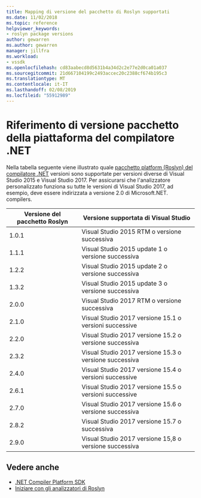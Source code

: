 ```yaml
---
title: Mapping di versione del pacchetto di Roslyn supportati
ms.date: 11/02/2018
ms.topic: reference
helpviewer_keywords:
- roslyn package versions
author: gewarren
ms.author: gewarren
manager: jillfra
ms.workload:
- vssdk
ms.openlocfilehash: cd83aabecd8d5631b4a34d2c2e77e2d0ca01a037
ms.sourcegitcommit: 21d667104199c2493accec20c2388cf674b195c3
ms.translationtype: MT
ms.contentlocale: it-IT
ms.lasthandoff: 02/08/2019
ms.locfileid: "55912989"
---
```

# <a name="net-compiler-platform-package-version-reference"></a>Riferimento di versione pacchetto della piattaforma del compilatore .NET

Nella tabella seguente viene illustrato quale [pacchetto platform (Roslyn) del compilatore .NET](https://www.nuget.org/packages/Microsoft.Net.Compilers/) versioni sono supportate per versioni diverse di Visual Studio 2015 e Visual Studio 2017. Per assicurarsi che l'analizzatore personalizzato funziona su tutte le versioni di Visual Studio 2017, ad esempio, deve essere indirizzata a versione 2.0 di Microsoft.NET. compilers.

| Versione del pacchetto Roslyn | Versione supportata di Visual Studio |
| - | - |
| 1.0.1 | Visual Studio 2015 RTM o versione successiva |
| 1.1.1 | Visual Studio 2015 update 1 o versione successiva |
| 1.2.2 | Visual Studio 2015 update 2 o versione successiva |
| 1.3.2 | Visual Studio 2015 update 3 o versione successiva |
| 2.0.0 | Visual Studio 2017 RTM o versione successiva |
| 2.1.0 | Visual Studio 2017 versione 15.1 o versioni successive |
| 2.2.0 | Visual Studio 2017 versione 15.2 o versione successiva |
| 2.3.2 | Visual Studio 2017 versione 15.3 o versione successiva |
| 2.4.0 | Visual Studio 2017 versione 15.4 o versioni successive |
| 2.6.1 | Visual Studio 2017 versione 15.5 o versioni successive |
| 2.7.0 | Visual Studio 2017 versione 15.6 o versione successiva |
| 2.8.2 | Visual Studio 2017 versione 15.7 o successiva |
| 2.9.0 | Visual Studio 2017 versione 15,8 o versione successiva |

## <a name="see-also"></a>Vedere anche

- [.NET Compiler Platform SDK](/dotnet/csharp/roslyn-sdk/)
- [Iniziare con gli analizzatori di Roslyn](getting-started-with-roslyn-analyzers.md)